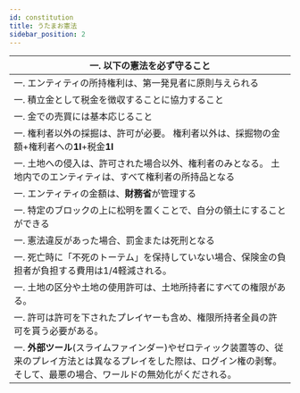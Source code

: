 ```yaml
---
id: constitution
title: うたまお憲法
sidebar_position: 2
---
```


| 一. 以下の憲法を必ず守ること  |
| --- |
| 一. エンティティの所持権利は、第一発見者に原則与えられる  |
| 一. 積立金として税金を徴収することに協力すること  |
| 一. 金での売買には基本応じること  |
| 一. 権利者以外の採掘は、許可が必要。    権利者以外は、採掘物の金額+権利者への**1I**+税金**1I**  |
| 一. 土地への侵入は、許可された場合以外、権利者のみとなる。 土地内でのエンティティは、すべて権利者の所持品となる  |
| 一. エンティティの金額は、**財務省**が管理する  |
| 一. 特定のブロックの上に松明を置くことで、自分の領土にすることができる  |
| 一. 憲法違反があった場合、罰金または死刑となる|
| 一. 死亡時に「不死のトーテム」を保持していない場合、保険金の負担者が負担する費用は1/4軽減される。|
| 一. 土地の区分や土地の使用許可は、土地所持者にすべての権限がある。 |
| 一. 許可は許可を下されたプレイヤーも含め、権限所持者全員の許可を貰う必要がある。|
| 一. **外部ツール**(スライムファインダー)やゼロティック装置等の、従来のプレイ方法とは異なるプレイをした際は、ログイン権の剥奪。そして、最悪の場合、ワールドの無効化がくだされる。|
